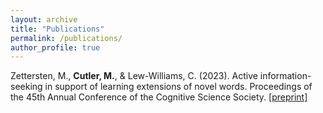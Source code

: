 ```yaml
---
layout: archive
title: "Publications"
permalink: /publications/
author_profile: true
---
```

<!--
{% if author.googlescholar %}
  You can also find my articles on <u><a href="{{author.googlescholar}}">my Google Scholar profile</a>.</u>
{% endif %}

{% include base_path %}

{% for post in site.publications reversed %}
  {% include archive-single.html %}
{% endfor %}
--> 

Zettersten, M., <b>Cutler, M.</b>, & Lew-Williams, C. (2023). Active information-seeking in support of learning extensions of novel words. Proceedings of the 45th Annual Conference of the Cognitive Science Society. <a href="https://osf.io/preprints/psyarxiv/ecq85">[preprint]</a>
